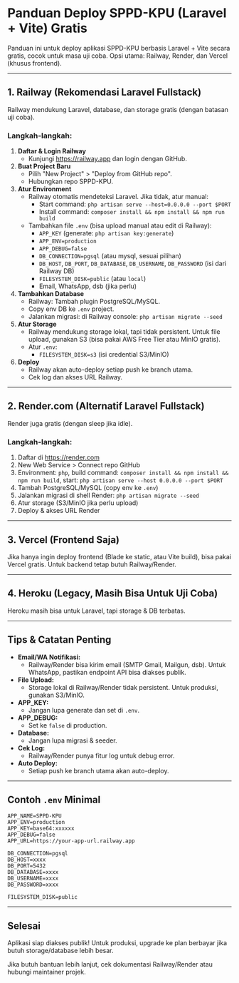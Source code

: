 # Panduan Deploy SPPD-KPU (Laravel + Vite) Gratis

Panduan ini untuk deploy aplikasi SPPD-KPU berbasis Laravel + Vite secara gratis, cocok untuk masa uji coba. Opsi utama: Railway, Render, dan Vercel (khusus frontend).

---

## 1. Railway (Rekomendasi Laravel Fullstack)
Railway mendukung Laravel, database, dan storage gratis (dengan batasan uji coba).

### Langkah-langkah:
1. **Daftar & Login Railway**
   - Kunjungi https://railway.app dan login dengan GitHub.
2. **Buat Project Baru**
   - Pilih "New Project" > "Deploy from GitHub repo".
   - Hubungkan repo SPPD-KPU.
3. **Atur Environment**
   - Railway otomatis mendeteksi Laravel. Jika tidak, atur manual:
     - Start command: `php artisan serve --host=0.0.0.0 --port $PORT`
     - Install command: `composer install && npm install && npm run build`
   - Tambahkan file `.env` (bisa upload manual atau edit di Railway):
     - `APP_KEY` (generate: `php artisan key:generate`)
     - `APP_ENV=production`
     - `APP_DEBUG=false`
     - `DB_CONNECTION=pgsql` (atau mysql, sesuai pilihan)
     - `DB_HOST`, `DB_PORT`, `DB_DATABASE`, `DB_USERNAME`, `DB_PASSWORD` (isi dari Railway DB)
     - `FILESYSTEM_DISK=public` (atau `local`)
     - Email, WhatsApp, dsb (jika perlu)
4. **Tambahkan Database**
   - Railway: Tambah plugin PostgreSQL/MySQL.
   - Copy env DB ke `.env` project.
   - Jalankan migrasi: di Railway console: `php artisan migrate --seed`
5. **Atur Storage**
   - Railway mendukung storage lokal, tapi tidak persistent. Untuk file upload, gunakan S3 (bisa pakai AWS Free Tier atau MinIO gratis).
   - Atur `.env`:
     - `FILESYSTEM_DISK=s3` (isi credential S3/MinIO)
6. **Deploy**
   - Railway akan auto-deploy setiap push ke branch utama.
   - Cek log dan akses URL Railway.

---

## 2. Render.com (Alternatif Laravel Fullstack)
Render juga gratis (dengan sleep jika idle).

### Langkah-langkah:
1. Daftar di https://render.com
2. New Web Service > Connect repo GitHub
3. Environment: `php`, build command: `composer install && npm install && npm run build`, start: `php artisan serve --host 0.0.0.0 --port $PORT`
4. Tambah PostgreSQL/MySQL (copy env ke `.env`)
5. Jalankan migrasi di shell Render: `php artisan migrate --seed`
6. Atur storage (S3/MinIO jika perlu upload)
7. Deploy & akses URL Render

---

## 3. Vercel (Frontend Saja)
Jika hanya ingin deploy frontend (Blade ke static, atau Vite build), bisa pakai Vercel gratis. Untuk backend tetap butuh Railway/Render.

---

## 4. Heroku (Legacy, Masih Bisa Untuk Uji Coba)
Heroku masih bisa untuk Laravel, tapi storage & DB terbatas.

---

## Tips & Catatan Penting
- **Email/WA Notifikasi:**
  - Railway/Render bisa kirim email (SMTP Gmail, Mailgun, dsb). Untuk WhatsApp, pastikan endpoint API bisa diakses publik.
- **File Upload:**
  - Storage lokal di Railway/Render tidak persistent. Untuk produksi, gunakan S3/MinIO.
- **APP_KEY:**
  - Jangan lupa generate dan set di `.env`.
- **APP_DEBUG:**
  - Set ke `false` di production.
- **Database:**
  - Jangan lupa migrasi & seeder.
- **Cek Log:**
  - Railway/Render punya fitur log untuk debug error.
- **Auto Deploy:**
  - Setiap push ke branch utama akan auto-deploy.

---

## Contoh `.env` Minimal
```
APP_NAME=SPPD-KPU
APP_ENV=production
APP_KEY=base64:xxxxxx
APP_DEBUG=false
APP_URL=https://your-app-url.railway.app

DB_CONNECTION=pgsql
DB_HOST=xxxx
DB_PORT=5432
DB_DATABASE=xxxx
DB_USERNAME=xxxx
DB_PASSWORD=xxxx

FILESYSTEM_DISK=public
```

---

## Selesai
Aplikasi siap diakses publik! Untuk produksi, upgrade ke plan berbayar jika butuh storage/database lebih besar.

Jika butuh bantuan lebih lanjut, cek dokumentasi Railway/Render atau hubungi maintainer projek. 